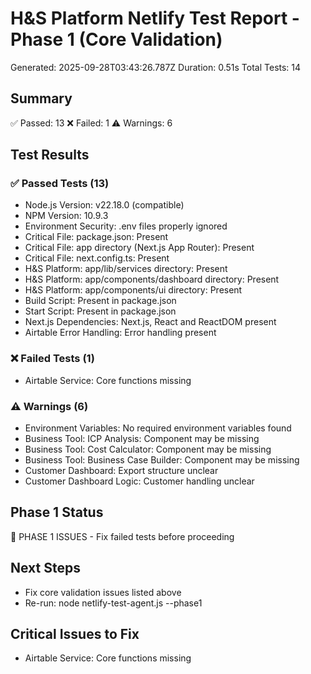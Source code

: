 # H&S Platform Netlify Test Report - Phase 1 (Core Validation)
Generated: 2025-09-28T03:43:26.787Z
Duration: 0.51s
Total Tests: 14

## Summary
✅ Passed: 13
❌ Failed: 1
⚠️ Warnings: 6

## Test Results

### ✅ Passed Tests (13)
- Node.js Version: v22.18.0 (compatible)
- NPM Version: 10.9.3
- Environment Security: .env files properly ignored
- Critical File: package.json: Present
- Critical File: app directory (Next.js App Router): Present
- Critical File: next.config.ts: Present
- H&S Platform: app/lib/services directory: Present
- H&S Platform: app/components/dashboard directory: Present
- H&S Platform: app/components/ui directory: Present
- Build Script: Present in package.json
- Start Script: Present in package.json
- Next.js Dependencies: Next.js, React and ReactDOM present
- Airtable Error Handling: Error handling present

### ❌ Failed Tests (1)
- Airtable Service: Core functions missing

### ⚠️ Warnings (6)
- Environment Variables: No required environment variables found
- Business Tool: ICP Analysis: Component may be missing
- Business Tool: Cost Calculator: Component may be missing
- Business Tool: Business Case Builder: Component may be missing
- Customer Dashboard: Export structure unclear
- Customer Dashboard Logic: Customer handling unclear

## Phase 1 Status
🛑 PHASE 1 ISSUES - Fix failed tests before proceeding

## Next Steps
- Fix core validation issues listed above
- Re-run: node netlify-test-agent.js --phase1

## Critical Issues to Fix
- Airtable Service: Core functions missing

